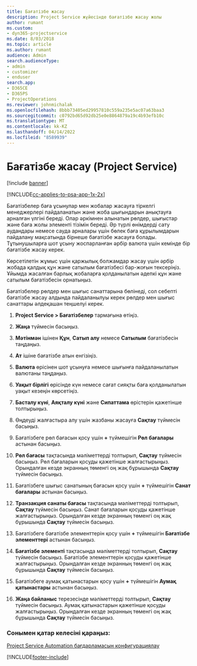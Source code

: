 ```yaml
---
title: Бағатізбе жасау
description: Project Service жүйесінде бағатізбе жасау жолы
author: rumant
ms.custom:
- dyn365-projectservice
ms.date: 8/03/2018
ms.topic: article
ms.author: rumant
audience: Admin
search.audienceType:
- admin
- customizer
- enduser
search.app:
- D365CE
- D365PS
- ProjectOperations
ms.reviewer: johnmichalak
ms.openlocfilehash: 8bbb73405ed29957810c559a235e5ac07a63baa3
ms.sourcegitcommit: c0792bd65d92db25e0e8864879a19c4b93efb10c
ms.translationtype: MT
ms.contentlocale: kk-KZ
ms.lasthandoff: 04/14/2022
ms.locfileid: "8589939"
---
```

# <a name="create-a-price-list-project-service"></a>Бағатізбе жасау (Project Service)

[!include [banner](../includes/psa-now-project-operations.md)]

[!INCLUDE[cc-applies-to-psa-app-1x-2x](../includes/cc-applies-to-psa-app-1x-2x.md)]

Бағатізбелер баға ұсынулар мен жобалар жасауға тіркелгі менеджерлері пайдаланатын және жоба шығындарын анықтауға арналған үлгіні береді. Олар әркімнен алынатын рөлдер, шығыстар және баға жолы элементі тізімін береді. Әр түрлі өнімдерді сату аудандары немесе сауда арналары үшін бөлек баға құрылымдарын пайдалану мақсатында бірнеше бағатізбе жасауға болады. Тұтынушыларға шот ұсыну жоспарланған әрбір валюта үшін кемінде бір бағатізбе жасау керек.  
  
Көрсетілетін жұмыс үшін қаржылық болжамдар жасау үшін әрбір жобада қалдық құн және сатылым бағатізбесі бар-жоғын тексеріңіз. Ұйымда жасалған барлық жобаларға қолданылатын әдепкі құн және сатылым бағатізбесін орнатыңыз.  
  
Бағатізбелер рөлдер мен шығыс санаттарына бөлінеді, сол себепті бағатізбе жасау алдында пайдаланылуы керек рөлдер мен шығыс санаттары әлдеқашан теңшелуі керек.  
  
1.  **Project Service > Бағатізбелер** тармағына өтіңіз.  
  
2.  **Жаңа** түймесін басыңыз.  
  
3.  **Мәтінмән** ішінен **Құн**, **Сатып алу** немесе **Сатылым** бағатізбесін таңдаңыз.  
  
4.  **Ат** ішіне бағатізбе атын енгізіңіз.  
  
5.  **Валюта** өрісінен шот ұсынуға немесе шығынға пайдаланылатын валютаны таңдаңыз.  
  
6.  **Уақыт бірлігі** өрісінде күн немесе сағат сияқты баға қолданылатын уақыт кезеңін көрсетіңіз.  
  
7.  **Басталу күні**, **Аяқталу күні** және **Сипаттама** өрістерін қажетінше толтырыңыз.  
  
8.  Өңдеуді жалғастыра алу үшін жазбаны жасауға **Сақтау** түймесін басыңыз.  
  
9. Бағатізбеге рөл бағасын қосу үшін **+** түймешігін **Рөл бағалары** астынан басыңыз.  
  
10. **Рөл бағасы** тақтасында мәліметтерді толтырып, **Сақтау** түймесін басыңыз. Рөл бағаларын қосуды қажетінше жалғастырыңыз. Орындалған кезде экранның төменгі оң жақ бұрышында **Сақтау** түймесін басыңыз.  
  
11. Бағатізбеге шығыс санатының бағасын қосу үшін **+** түймешігін **Санат бағалары** астынан басыңыз.  
  
12. **Транзакция санаты бағасы** тақтасында мәліметтерді толтырып, **Сақтау** түймесін басыңыз. Санат бағаларын қосуды қажетінше жалғастырыңыз. Орындалған кезде экранның төменгі оң жақ бұрышында **Сақтау** түймесін басыңыз.  
  
13. Бағатізбеге бағатізбе элементтерін қосу үшін **+** түймешігін **Бағатізбе элементтері** астынан басыңыз.  
  
14. **Бағатізбе элементі** тақтасында мәліметтерді толтырып, **Сақтау** түймесін басыңыз. Бағатізбе элементтерін қосуды қажетінше жалғастырыңыз. Орындалған кезде экранның төменгі оң жақ бұрышында **Сақтау** түймесін басыңыз.  
  
15. Бағатізбеге аумақ қатынастарын қосу үшін **+** түймешігін **Аумақ қатынастары** астынан басыңыз.  
  
16. **Жаңа байланыс** терезесінде мәліметтерді толтырып, **Сақтау** түймесін басыңыз. Аумақ қатынастарын қажетінше қосуды жалғастырыңыз. Орындалған кезде экранның төменгі оң жақ бұрышында **Сақтау** түймесін басыңыз.  
  
### <a name="see-also"></a>Сонымен қатар келесіні қараңыз:  
 [Project Service Automation бағдарламасын конфигурациялау](../psa/configure.md)


[!INCLUDE[footer-include](../includes/footer-banner.md)]
